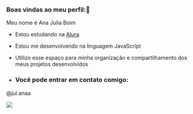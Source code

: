  ### Boas vindas ao meu perfil:💋

Meu nome é Ana Julia Boim

- Estou estudando na [Alura](https://www.alura.com.br)
- Estou me desenvolvendo na linguagem JavaScript
- Utilizo esse espaço para minha organização e compartilhamento dos meus projetos desenvolvidos

- ### Você pode entrar em contato comigo:

@jul.anaa

![](https://media1.tenor.com/m/z-H6tX6gku4AAAAC/cora%C3%A7%C3%A3o-tricolor.gif)
